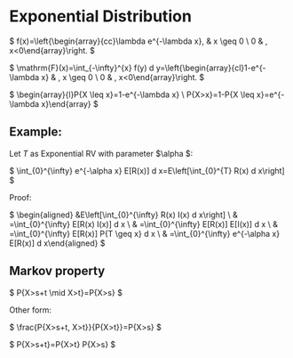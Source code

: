 # Exponential Distribution

$ f(x)=\left\{\begin{array}{cc}\lambda e^{-\lambda x}, & x \geq 0 \\ 0 & , x<0\end{array}\right. $

$ \mathrm{F}(x)=\int_{-\infty}^{x} f(y) d y=\left\{\begin{array}{cl}1-e^{-\lambda x} & , x \geq 0 \\ 0 & , x<0\end{array}\right. $

$ \begin{array}{l}P\{X \leq x\}=1-e^{-\lambda x} \\ P\{X>x\}=1-P\{X \leq x\}=e^{-\lambda x}\end{array} $



## Example:

Let $T$ as Exponential RV with parameter $\alpha $:

$ \int_{0}^{\infty} e^{-\alpha x} E[R(x)] d x=E\left[\int_{0}^{T} R(x) d x\right] $

Proof:

$ \begin{aligned} &E\left[\int_{0}^{\infty} R(x) I(x) d x\right] \\ 
& =\int_{0}^{\infty} E[R(x) I(x)] d x \\ & =\int_{0}^{\infty} E[R(x)] E[I(x)] d x \\ & =\int_{0}^{\infty} E[R(x)] P\{T \geq x\} d x \\ & =\int_{0}^{\infty} e^{-\alpha x} E[R(x)] d x\end{aligned} $

## Markov property

$ P\{X>s+t \mid X>t\}=P\{X>s\} $

Other form:

$ \frac{P\{X>s+t, X>t\}}{P\{X>t\}}=P\{X>s\} $

$ P\{X>s+t\}=P\{X>t\} P\{X>s\} $



